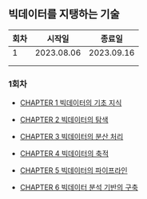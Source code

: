 빅데이터를 지탱하는 기술
---

| 회차 | 시작일     | 종료일     |
| ---- | ---------- | ---------- |
| 1    | 2023.08.06 | 2023.09.16 |
|      |            |            |
|      |            |            |

### 1회차

- [CHAPTER 1 빅데이터의 기초 지식](./TIL_TTSB_001.md)


- [CHAPTER 2 빅데이터의 탐색](./TIL_TTSB_002.md)
- [CHAPTER 3 빅데이터의 분산 처리](./TIL_TTSB_003.md)
- [CHAPTER 4 빅데이터의 축적](./TIL_TTSB_004.md)
- [CHAPTER 5 빅데이터의 파이프라인](./TIL_TTSB_005.md)
- [CHAPTER 6 빅데이터 분석 기반의 구축](./TIL_TTSB_006.md)